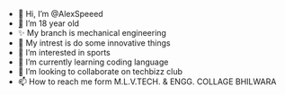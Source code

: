 - 👋 Hi, I’m @AlexSpeeed
- ̣̣🎂 I’m 18 year old
- ✨ My branch is mechanical engineering
- 💋 My intrest is do some innovative things 
- 👀 I’m interested in sports
- 🌱 I’m currently learning coding language
- 💞️ I’m looking to collaborate on techbizz club
- 📫 How to reach me form M.L.V.TECH. & ENGG. COLLAGE BHILWARA

<!---
AlexSpeeed/AlexSpeeed is a ✨ special ✨ repository because its `README.md` (this file) appears on your GitHub profile.
You can click the Preview link to take a look at your changes.
--->
